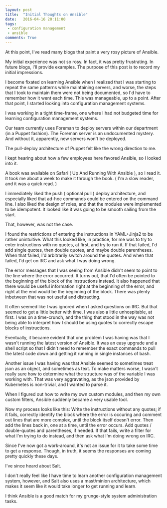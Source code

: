 ```yaml
---
layout: post
title:  "Initial Thoughts on Ansible"
date:   2016-04-16 20:11:00
tags:
 - configuration management
 - ansible
comments: True
---
```


At this point, I've read many blogs that paint a very rosy picture of Ansible.

My initial experience was not so rosy. In fact, it was pretty frustrating. In future blogs, I'll provide examples. The purpose of this post is to record my initial impressions.

I become fixated on learning Ansible when I realized that I was starting to repeat the same patterns while maintaining servers, and worse, the steps that I took to maintain them were not being documented, so I'd have to remember how it went each time. This was manageable, up to a point. After that point, I started looking into configuration management systems.

I was working in a tight time-frame, one where I had not budgeted time for learning configuration management systems.

Our team currently uses Foreman to deploy servers within our department (in a Puppet fashion). The Foreman server is an undocumented mystery. And without it, apparently, new servers won't be deployed.

The pull-deploy architecture of Puppet felt like the wrong direction to me.

I kept hearing about how a few employees here favored Ansible, so I looked into it.

A book was available on Safari ( Up And Running With Ansible ), so I read it. It took me about a week to make it through the book. ( I'm a slow reader, and it was a quick read. )

I immediately liked the push ( optional pull ) deploy architecture, and especially liked that ad-hoc commands could be entered on the command line. I also liked the design of roles, and that the modules were implemented to be idempotent. It looked like it was going to be smooth sailing from the start.

That, however, was not the case.

I found the restrictions of entering the instructions in YAML+Jinja2 to be rather unintuitive. What this looked like, in practice, for me was to try to enter instructions with no quotes, at first, and try to run it. If that failed, I'd add single quotes, then double quotes, and maybe double parentheses. When that failed, I'd arbitrarily switch around the quotes. And when that failed, I'd get on IRC and ask what I was doing wrong.

The error messages that I was seeing from Ansible didn't seem to point to the line where the error occurred. It turns out, that I'd often be pointed to the beginning of the block of the instructions instead. It also happened that there would be useful information right at the beginning of the error, and right at the end would be the beginning of the block. There was plenty inbetween that was not useful and distracting.

It often seemed like I was ignored when I asked questions on IRC. But that seemed to get a little better with time. I was also a little unhospitable, at first. I was on a time-crunch, and the thing that stood in the way was not being able to interpret how I should be using quotes to correctly escape blocks of instructions.

Eventually, it became evident that one problem I was having was that I wasn't running the latest version of Ansible. It was an easy upgrade and a shell script so that I didn't need to remember the exact commands to pull the latest code down and getting it running in single instances of bash.

Another issue I was having was that Ansible seemed to sometimes treat json as an object, and sometimes as text. To make matters worse, I wasn't really sure how to determine what the structure was of the variable I was working with. That was very aggravating, as the json provided by Kubernetes is non-trivial, and I wanted to parse it.

When I figured out how to write my own custom modules, and then my own custom filters, Ansible suddenly became a very usable tool.

Now my process looks like this: Write the instructions without any quotes; if it fails, correctly identify the block where the error is occuring and comment out lines that are more complex, until the block itself doesn't error. Then add the lines back in, one at a time, until the error occurs. Add quotes / double-quotes and parentheses, if needed. If that fails, write a filter for what I'm trying to do instead, and then ask what I'm doing wrong on IRC.

Since I've now got a work-around, it's not an issue for it to take some time to get a response. Though, in truth, it seems the responses are coming pretty quickly these days.

I've since heard about Salt.

I don't really feel like I have time to learn another configuration management system, however, and Salt also uses a mast/minion architecture, which makes it seem like it would take longer to get running and learn.

I think Ansible is a good match for my grunge-style system administration tasks.

<!--stackedit_data:
eyJoaXN0b3J5IjpbLTMzNzcxOTE1NV19
-->